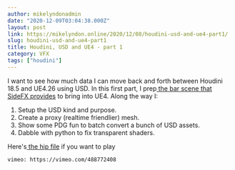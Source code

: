 ```yaml
---
author: mikelyndonadmin
date: "2020-12-09T03:04:38.000Z"
layout: post
link: https://mikelyndon.online/2020/12/08/houdini-usd-and-ue4-part1/
slug: houdini-usd-and-ue4-part1
title: Houdini, USD and UE4 - part 1
category: VFX
tags: ["houdini"]
---
```


I want to see how much data I can move back and forth between Houdini 18.5 and UE4.26 using USD. In this first part, I prep[ the bar scene that SideFX provides](https://www.sidefx.com/contentlibrary/bar-scene/) to bring into UE4. Along the way I:

1. Setup the USD kind and purpose.
2. Create a proxy (realtime friendlier) mesh.
3. Show some PDG fun to batch convert a bunch of USD assets.
4. Dabble with python to fix transparent shaders.

Here's[ the hip file](https://www.icloud.com/iclouddrive/0i5e3Ubqr4fgeuS6oL6vPreUA#bar_scene_asset_prep_ue4) if you want to play

`vimeo: https://vimeo.com/488772408`
